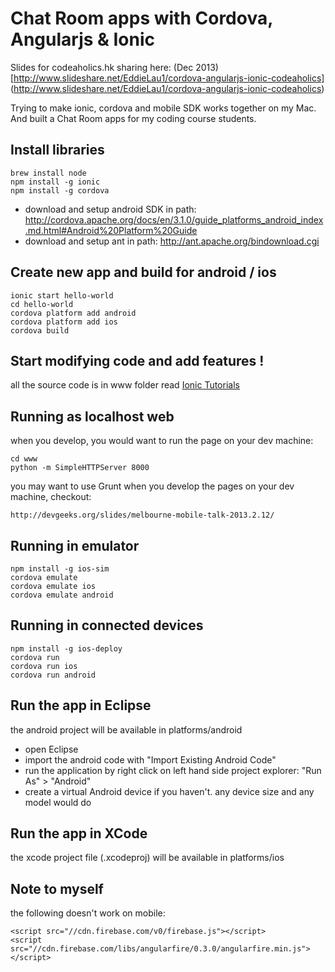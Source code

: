 Chat Room apps with Cordova, Angularjs & Ionic
=========================

Slides for codeaholics.hk sharing here: (Dec 2013)
[http://www.slideshare.net/EddieLau1/cordova-angularjs-ionic-codeaholics] (http://www.slideshare.net/EddieLau1/cordova-angularjs-ionic-codeaholics)

Trying to make ionic, cordova and mobile SDK works together on my Mac.
And built a Chat Room apps for my coding course students.


Install libraries
-----------------

    brew install node
    npm install -g ionic
    npm install -g cordova
  
* download and setup android SDK in path: http://cordova.apache.org/docs/en/3.1.0/guide_platforms_android_index.md.html#Android%20Platform%20Guide
* download and setup ant in path: http://ant.apache.org/bindownload.cgi


Create new app and build for android / ios
-----------------

    ionic start hello-world
    cd hello-world
    cordova platform add android
    cordova platform add ios
    cordova build


Start modifying code and add features !
---------------

all the source code is in www folder
read [Ionic Tutorials](http://ionicframework.com/tutorials/)


Running as localhost web
----------------------

when you develop, you would want to run the page on your dev machine:

    cd www
    python -m SimpleHTTPServer 8000

you may want to use Grunt when you develop the pages on your dev machine, checkout:

    http://devgeeks.org/slides/melbourne-mobile-talk-2013.2.12/


Running in emulator
----------------

    npm install -g ios-sim
    cordova emulate
    cordova emulate ios    
    cordova emulate android    

Running in connected devices
-------------------

    npm install -g ios-deploy
    cordova run
    cordova run ios 
    cordova run android


Run the app in Eclipse
-----------------

the android project will be available in platforms/android

* open Eclipse
* import the android code with "Import Existing Android Code"
* run the application by right click on left hand side project explorer: "Run As" > "Android"
* create a virtual Android device if you haven't. any device size and any model would do


Run the app in XCode
-----------------

the xcode project file (.xcodeproj) will be available in platforms/ios


Note to myself
---------------

the following doesn't work on mobile:

    <script src="//cdn.firebase.com/v0/firebase.js"></script>
    <script src="//cdn.firebase.com/libs/angularfire/0.3.0/angularfire.min.js"></script>
    
    
